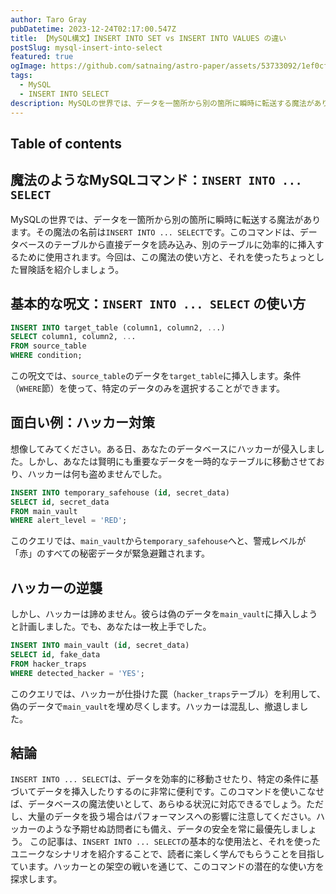 ```yaml
---
author: Taro Gray
pubDatetime: 2023-12-24T02:17:00.547Z
title: 【MySQL構文】INSERT INTO SET vs INSERT INTO VALUES の違い
postSlug: mysql-insert-into-select
featured: true
ogImage: https://github.com/satnaing/astro-paper/assets/53733092/1ef0cf03-8137-4d67-ac81-84a032119e3a
tags:
  - MySQL
  - INSERT INTO SELECT
description: MySQLの世界では、データを一箇所から別の箇所に瞬時に転送する魔法があります。その魔法の名前は`INSERT INTO ... SELECT`です。このコマンドは、データベースのテーブルから直接データを読み込み、別のテーブルに効率的に挿入するために使用されます。今回は、この魔法の使い方と、それを使ったちょっとした冒険話を紹介しましょう。
---
```


## Table of contents

## 魔法のようなMySQLコマンド：`INSERT INTO ... SELECT`

MySQLの世界では、データを一箇所から別の箇所に瞬時に転送する魔法があります。その魔法の名前は`INSERT INTO ... SELECT`です。このコマンドは、データベースのテーブルから直接データを読み込み、別のテーブルに効率的に挿入するために使用されます。今回は、この魔法の使い方と、それを使ったちょっとした冒険話を紹介しましょう。

## 基本的な呪文：`INSERT INTO ... SELECT` の使い方

```sql
INSERT INTO target_table (column1, column2, ...)
SELECT column1, column2, ...
FROM source_table
WHERE condition;
```

この呪文では、`source_table`のデータを`target_table`に挿入します。条件（`WHERE`節）を使って、特定のデータのみを選択することができます。

## 面白い例：ハッカー対策

想像してみてください。ある日、あなたのデータベースにハッカーが侵入しました。しかし、あなたは賢明にも重要なデータを一時的なテーブルに移動させており、ハッカーは何も盗めませんでした。

```sql
INSERT INTO temporary_safehouse (id, secret_data)
SELECT id, secret_data
FROM main_vault
WHERE alert_level = 'RED';
```

このクエリでは、`main_vault`から`temporary_safehouse`へと、警戒レベルが「赤」のすべての秘密データが緊急避難されます。

## ハッカーの逆襲

しかし、ハッカーは諦めません。彼らは偽のデータを`main_vault`に挿入しようと計画しました。でも、あなたは一枚上手でした。

```sql
INSERT INTO main_vault (id, secret_data)
SELECT id, fake_data
FROM hacker_traps
WHERE detected_hacker = 'YES';
```

このクエリでは、ハッカーが仕掛けた罠（`hacker_traps`テーブル）を利用して、偽のデータで`main_vault`を埋め尽くします。ハッカーは混乱し、撤退しました。

## 結論

`INSERT INTO ... SELECT`は、データを効率的に移動させたり、特定の条件に基づいてデータを挿入したりするのに非常に便利です。このコマンドを使いこなせば、データベースの魔法使いとして、あらゆる状況に対応できるでしょう。ただし、大量のデータを扱う場合はパフォーマンスへの影響に注意してください。ハッカーのような予期せぬ訪問者にも備え、データの安全を常に最優先しましょう。
この記事は、`INSERT INTO ... SELECT`の基本的な使用法と、それを使ったユニークなシナリオを紹介することで、読者に楽しく学んでもらうことを目指しています。ハッカーとの架空の戦いを通じて、このコマンドの潜在的な使い方を探求します。
